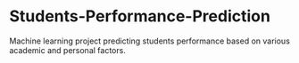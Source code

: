# Students-Performance-Prediction
Machine learning project predicting students performance based on various academic and personal factors.
